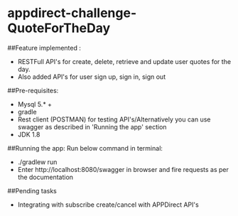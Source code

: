 # appdirect-challenge-QuoteForTheDay

##Feature implemented :
* RESTFull API's for create, delete, retrieve and update user quotes for the day.
* Also added API's for user sign up, sign in, sign out

##Pre-requisites:
* Mysql 5.* +
* gradle
* Rest client (POSTMAN) for testing API's/Alternatively you can use swagger as described in 'Running the app' section
* JDK 1.8

##Running the app:
Run below command in terminal:
* ./gradlew run
* Enter http://localhost:8080/swagger in browser and fire requests as per the documentation

##Pending tasks
* Integrating with subscribe create/cancel with APPDirect API's
